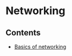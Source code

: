# Networking

## Contents

* [Basics of networking](https://github.com/MYOB-Technology/General_Developer/blob/master/things-we-value/technical/networking/basics-of-networking.md)
